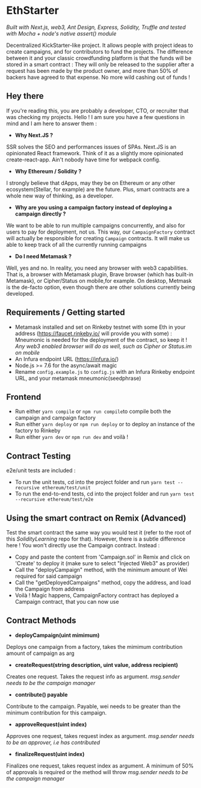 # EthStarter
_Built with Next.js, web3, Ant Design, Express, Solidity, Truffle and tested with Mocha + node's native assert() module_

Decentralized KickStarter-like project. It allows people with project ideas to create campaigns, and for contributors to fund the projects. The difference between it and your classic crowdfunding platform is that the funds will be stored in a smart contract : 
They will only be released to the supplier after a request has been made by the product owner, and more than 50% of backers have agreed to that expense. No more wild cashing out of funds !



## Hey there 

If you're reading this, you are probably a developer, CTO, or recruiter that was checking my projects. Hello ! I am sure you have a few questions in mind and I am here to answer them :

  - **Why Next.JS ?**

  SSR solves the SEO and performances issues of SPAs. Next.JS is an opinionated React framework. Think of it as a slightly more opinionated create-react-app. Ain't nobody have time for webpack config.

  - **Why Ethereum / Solidity ?**

  I strongly believe that dApps, may they be on Ethereum or any other ecosystem(Stellar, for example) are the future. Plus, smart contracts are a whole new way of thinking, as a developer. 

  - **Why are you using a campaign factory instead of deploying a campaign directly ?**

  We want to be able to run multiple campaigns concurrently, and also for users to pay for deployment, not us. 
  This way, our `CampaignFactory` contract will actually be responsible for creating `Campaign` contracts. 
  It will make us able to keep track of all the currently running campaigns

  - **Do I need Metamask ?**

  Well, yes and no. In reality, you need any browser with web3 capabilities. That is, a browser with Metamask plugin, Brave browser (which has built-in Metamask), or Cipher/Status on mobile,for example. On desktop, Metmask is the de-facto option, even though there are other solutions currently being developed.




## Requirements / Getting started 

- Metamask installed and set on Rinkeby testnet with some Eth in your address (https://faucet.rinkeby.io/ will provide you with some) :
Mneumonic is needed for the deployment of the contract, so keep it ! 
_Any web3 enabled browser will do as well, such as Cipher or Status.im on mobile_
- An Infura endpoint URL (https://infura.io/)
- Node.js >= 7.6 for the async/await magic
- Rename `config.example.js` to `config.js` with an Infura Rinkeby endpoint URL, and your metamask mneumonic(seedphrase)

## Frontend

- Run either `yarn compile` or `npm run compile`to compile both the campaign and campaign factory
- Run either `yarn deploy` or `npm run deploy` or to deploy an instance of the factory to Rinkeby
- Run either `yarn dev` or `npm run dev` and voilà !

## Contract Testing

e2e/unit tests are included :

- To run the unit tests, cd into the project folder and run `yarn test --recursive ethereum/test/unit`
- To run the end-to-end tests, cd into the project folder and run `yarn test --recursive ethereum/test/e2e`

## Using the smart contract on Remix (Advanced)

Test the smart contract the same way you would test it (refer to the root of this _SolidityLearning_ repo for that).
However, there is a subtle difference here ! You won't directly use the Campaign contract. Instead : 

- Copy and paste the content from 'Campaign.sol' in Remix and click on 'Create' to deploy it (make sure to select "Injected Web3" as provider)
- Call the "deployCampaign" method, with the minimum amount of Wei required for said campaign
- Call the "getDeployedCampaigns" method, copy the address, and load the Campaign from address
- Voilà ! Magic happens, CampaignFactory contract has deployed a Campaign contract, that you can now use

## Contract Methods 

- **deployCampaign(uint mimimum)**

Deploys one campaign from a factory, takes the mimimum contribution amount of campaign as arg

- **createRequest(string description, uint value, address recipient)**

Creates one request. Takes the request info as argument. 
_msg.sender needs to be the campaign manager_

- **contribute() payable**

Contribute to the campaign. Payable, wei needs to be greater than the minimum contribution for this campaign.

- **approveRequest(uint index)**

Approves one request, takes request index as argument. 
_msg.sender needs to be an approver, i.e has contributed_

- **finalizeRequest(uint index)**

Finalizes one request, takes request index as argument. 
A minimum of 50% of approvals is required or the method will throw
_msg.sender needs to be the campaign manager_ 

